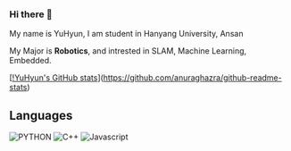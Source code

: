 ### Hi there 👋

My name is YuHyun, I am student in Hanyang University, Ansan

My Major is **Robotics**, and intrested in SLAM, Machine Learning, Embedded.

[[!YuHyun's GitHub stats](https://github-readme-stats.vercel.app/api?username=HyunCello&theme=buefy)](https://github.com/anuraghazra/github-readme-stats)


## Languages

![PYTHON](https://img.shields.io/badge/PYTHON-★%20★%20☆%20☆%20☆-3776AB?style=flat-square&logo=Python&logoColor=white)
![C++](https://img.shields.io/badge/C++-★%20★%20☆%20☆%20☆-00599C?style=flat-square&logo=c%2B%2B&logoColor=white)
![Javascript](https://img.shields.io/badge/JavaScript-★%20★%20☆%20☆%20☆-F7DF1E?style=flat-square&logo=JavaScript&logoColor=white)

<!--
**HyunCello/HyunCello** is a ✨ _special_ ✨ repository because its `README.md` (this file) appears on your GitHub profile.

Here are some ideas to get you started:

- 🔭 I’m currently working on ...
- 🌱 I’m currently learning ...
- 👯 I’m looking to collaborate on ...
- 🤔 I’m looking for help with ...
- 💬 Ask me about ...
- 📫 How to reach me: ...
- 😄 Pronouns: ...
- ⚡ Fun fact: ...
-->
